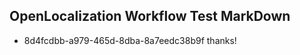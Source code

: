 ## OpenLocalization Workflow Test MarkDown
* 8d4fcdbb-a979-465d-8dba-8a7eedc38b9f thanks!

<!--HONumber=Jul16_HO3-->



